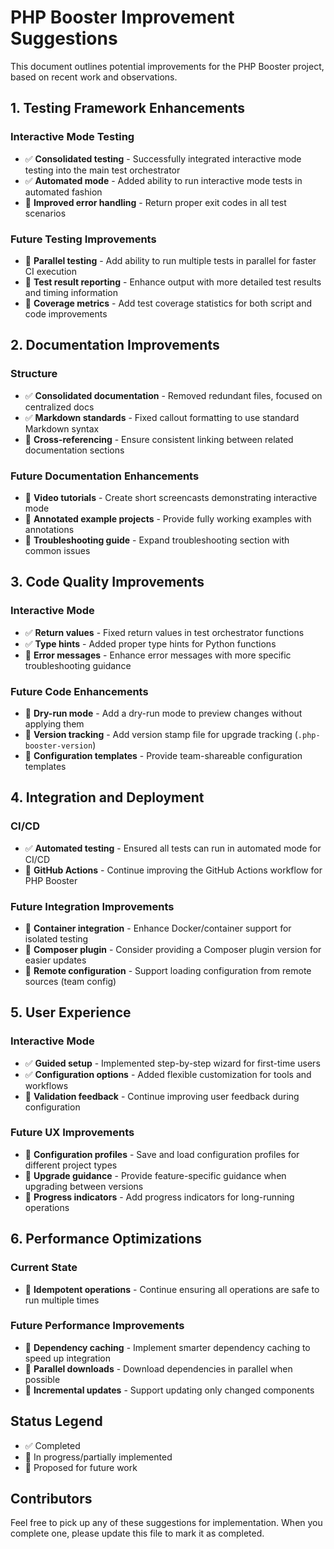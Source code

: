 # PHP Booster Improvement Suggestions

This document outlines potential improvements for the PHP Booster project, based on recent work and observations.

## 1. Testing Framework Enhancements

### Interactive Mode Testing
- ✅ **Consolidated testing** - Successfully integrated interactive mode testing into the main test orchestrator
- ✅ **Automated mode** - Added ability to run interactive mode tests in automated fashion
- 🔄 **Improved error handling** - Return proper exit codes in all test scenarios

### Future Testing Improvements
- 🔲 **Parallel testing** - Add ability to run multiple tests in parallel for faster CI execution
- 🔲 **Test result reporting** - Enhance output with more detailed test results and timing information
- 🔲 **Coverage metrics** - Add test coverage statistics for both script and code improvements

## 2. Documentation Improvements

### Structure
- ✅ **Consolidated documentation** - Removed redundant files, focused on centralized docs
- ✅ **Markdown standards** - Fixed callout formatting to use standard Markdown syntax
- 🔄 **Cross-referencing** - Ensure consistent linking between related documentation sections

### Future Documentation Enhancements
- 🔲 **Video tutorials** - Create short screencasts demonstrating interactive mode
- 🔲 **Annotated example projects** - Provide fully working examples with annotations
- 🔲 **Troubleshooting guide** - Expand troubleshooting section with common issues

## 3. Code Quality Improvements

### Interactive Mode
- ✅ **Return values** - Fixed return values in test orchestrator functions
- ✅ **Type hints** - Added proper type hints for Python functions
- 🔄 **Error messages** - Enhance error messages with more specific troubleshooting guidance

### Future Code Enhancements
- 🔲 **Dry-run mode** - Add a dry-run mode to preview changes without applying them
- 🔲 **Version tracking** - Add version stamp file for upgrade tracking (`.php-booster-version`)
- 🔲 **Configuration templates** - Provide team-shareable configuration templates

## 4. Integration and Deployment

### CI/CD
- ✅ **Automated testing** - Ensured all tests can run in automated mode for CI/CD
- 🔄 **GitHub Actions** - Continue improving the GitHub Actions workflow for PHP Booster

### Future Integration Improvements
- 🔲 **Container integration** - Enhance Docker/container support for isolated testing
- 🔲 **Composer plugin** - Consider providing a Composer plugin version for easier updates
- 🔲 **Remote configuration** - Support loading configuration from remote sources (team config)

## 5. User Experience

### Interactive Mode
- ✅ **Guided setup** - Implemented step-by-step wizard for first-time users
- ✅ **Configuration options** - Added flexible customization for tools and workflows
- 🔄 **Validation feedback** - Continue improving user feedback during configuration

### Future UX Improvements
- 🔲 **Configuration profiles** - Save and load configuration profiles for different project types
- 🔲 **Upgrade guidance** - Provide feature-specific guidance when upgrading between versions
- 🔲 **Progress indicators** - Add progress indicators for long-running operations

## 6. Performance Optimizations

### Current State
- 🔄 **Idempotent operations** - Continue ensuring all operations are safe to run multiple times

### Future Performance Improvements
- 🔲 **Dependency caching** - Implement smarter dependency caching to speed up integration
- 🔲 **Parallel downloads** - Download dependencies in parallel when possible
- 🔲 **Incremental updates** - Support updating only changed components

## Status Legend
- ✅ Completed
- 🔄 In progress/partially implemented
- 🔲 Proposed for future work

## Contributors
Feel free to pick up any of these suggestions for implementation. When you complete one, please update this file to mark it as completed.